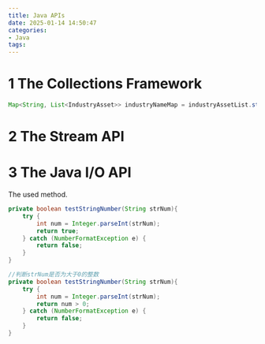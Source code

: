 ```yaml
---
title: Java APIs
date: 2025-01-14 14:50:47
categories:
- Java
tags:
---
```


# 1 The Collections Framework

```java
Map<String, List<IndustryAsset>> industryNameMap = industryAssetList.stream().collect(Collectors.groupingBy(IndustryAsset::getName));
```


# 2 The Stream API

# 3 The Java I/O API


The used method.

```java
private boolean testStringNumber(String strNum){
	try {
		int num = Integer.parseInt(strNum);
		return true;
	} catch (NumberFormatException e) {
		return false;
	}
}

//判断strNum是否为大于0的整数
private boolean testStringNumber(String strNum){
	try {
		int num = Integer.parseInt(strNum);
		return num > 0;
	} catch (NumberFormatException e) {
		return false;
	}
}
```

